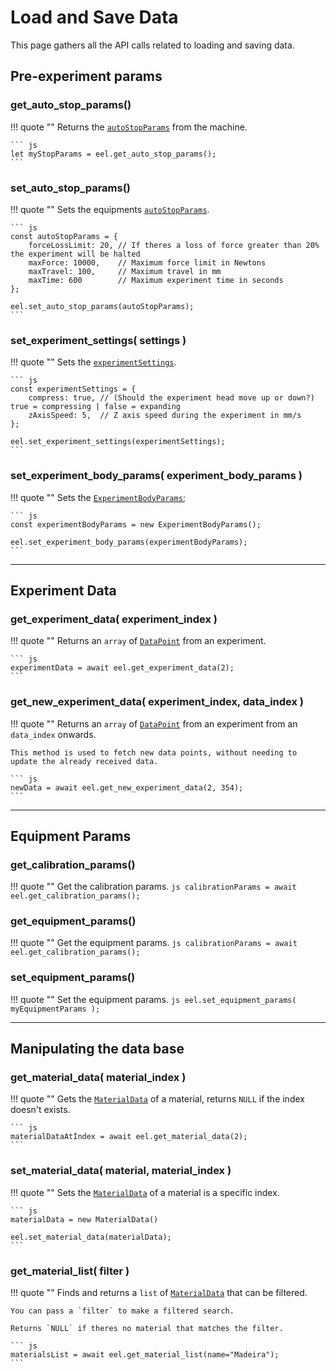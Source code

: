 <!--
 Copyright (C) 2023 Hefestus

 This file is part of Bolinho.

 Bolinho is free software: you can redistribute it and/or modify
 it under the terms of the GNU General Public License as published by
 the Free Software Foundation, either version 3 of the License, or
 (at your option) any later version.

 Bolinho is distributed in the hope that it will be useful,
 but WITHOUT ANY WARRANTY; without even the implied warranty of
 MERCHANTABILITY or FITNESS FOR A PARTICULAR PURPOSE.  See the
 GNU General Public License for more details.

 You should have received a copy of the GNU General Public License
 along with Bolinho.  If not, see <http://www.gnu.org/licenses/>.
-->

# Load and Save Data

This page gathers all the API calls related to loading and saving data. 


## Pre-experiment params

### get_auto_stop_params()

!!! quote ""
    Returns the [`autoStopParams`](./dataTypes.md#autostopparams) from the machine.

    ``` js
    let myStopParams = eel.get_auto_stop_params();
    ```

### set_auto_stop_params()

!!! quote ""
    Sets the equipments [`autoStopParams`](./dataTypes.md#autostopparams).

    ``` js
    const autoStopParams = {
        forceLossLimit: 20, // If theres a loss of force greater than 20% the experiment will be halted
        maxForce: 10000,    // Maximum force limit in Newtons
        maxTravel: 100,     // Maximum travel in mm
        maxTime: 600        // Maximum experiment time in seconds
    };

    eel.set_auto_stop_params(autoStopParams);
    ```

### set_experiment_settings( settings )

!!! quote ""
    Sets the [`experimentSettings`](./dataTypes.md#experimentsettings).

    ``` js
    const experimentSettings = {
        compress: true, // (Should the experiment head move up or down?) true = compressing | false = expanding
        zAxisSpeed: 5,  // Z axis speed during the experiment in mm/s 
    };

    eel.set_experiment_settings(experimentSettings);
    ```

### set_experiment_body_params( experiment_body_params )

!!! quote ""
    Sets the [`ExperimentBodyParams`](./dataTypes.md#experimentbodyparams);
    
    ``` js
    const experimentBodyParams = new ExperimentBodyParams();

    eel.set_experiment_body_params(experimentBodyParams);
    ```
___

## Experiment Data

### get_experiment_data( experiment_index )

!!! quote ""
    Returns an `array` of [`DataPoint`](./dataTypes.md#datapoint) from an experiment.

    ``` js
    experimentData = await eel.get_experiment_data(2);
    ```
    
### get_new_experiment_data( experiment_index, data_index )

!!! quote ""
    Returns an `array` of [`DataPoint`](./dataTypes.md#datapoint) from an experiment from an `data_index` onwards.

    This method is used to fetch new data points, without needing to update the already received data.

    ``` js
    newData = await eel.get_new_experiment_data(2, 354);
    ```

___

## Equipment Params

### get_calibration_params()

!!! quote ""
    Get the calibration params.
    ``` js
    calibrationParams = await eel.get_calibration_params();
    ```

### get_equipment_params()

!!! quote ""
    Get the equipment params.
    ``` js
    calibrationParams = await eel.get_calibration_params();
    ```

### set_equipment_params()

!!! quote ""
    Set the equipment params.
    ``` js
    eel.set_equipment_params( myEquipmentParams );
    ```
___

## Manipulating the data base

### get_material_data( material_index )

!!! quote ""
    Gets the [`MaterialData`](./dataTypes.md#materialdata) of a material, returns `NULL` if the index doesn't exists.
    
    ``` js
    materialDataAtIndex = await eel.get_material_data(2);
    ```

### set_material_data( material, material_index )

!!! quote ""
    Sets the [`MaterialData`](./dataTypes.md#materialdata) of a material is a specific index.

    ``` js
    materialData = new MaterialData()

    eel.set_material_data(materialData);
    ```

### get_material_list( filter )

!!! quote ""
    Finds and returns a `list` of [`MaterialData`](./dataTypes.md#materialdata) that can be filtered.

    You can pass a `filter` to make a filtered search.

    Returns `NULL` if theres no material that matches the filter.

    ``` js
    materialsList = await eel.get_material_list(name="Madeira");
    ```


